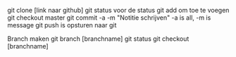 git clone [link naar github]
git status voor de status
git add om toe te voegen
git checkout master
git commit -a -m "Notitie schrijven"
-a is all, -m is message
git push is opsturen naar git


Branch maken
git branch [branchname]
git status
git checkout [branchname]
